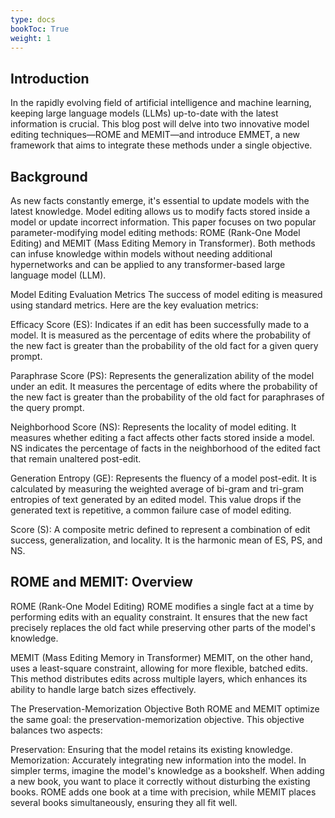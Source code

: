 ```yaml
---
type: docs
bookToc: True
weight: 1
---
```


## Introduction
In the rapidly evolving field of artificial intelligence and machine learning, keeping large language models (LLMs) up-to-date with the latest information is crucial. This blog post will delve into two innovative model editing techniques—ROME and MEMIT—and introduce EMMET, a new framework that aims to integrate these methods under a single objective.



## Background
As new facts constantly emerge, it's essential to update models with the latest knowledge. Model editing allows us to modify facts stored inside a model or update incorrect information. This paper focuses on two popular parameter-modifying model editing methods: ROME (Rank-One Model Editing) and MEMIT (Mass Editing Memory in Transformer). Both methods can infuse knowledge within models without needing additional hypernetworks and can be applied to any transformer-based large language model (LLM).


Model Editing Evaluation Metrics
The success of model editing is measured using standard metrics. Here are the key evaluation metrics:

Efficacy Score (ES): Indicates if an edit has been successfully made to a model. It is measured as the percentage of edits where the probability of the new fact is greater than the probability of the old fact for a given query prompt.

Paraphrase Score (PS): Represents the generalization ability of the model under an edit. It measures the percentage of edits where the probability of the new fact is greater than the probability of the old fact for paraphrases of the query prompt.

Neighborhood Score (NS): Represents the locality of model editing. It measures whether editing a fact affects other facts stored inside a model. NS indicates the percentage of facts in the neighborhood of the edited fact that remain unaltered post-edit.

Generation Entropy (GE): Represents the fluency of a model post-edit. It is calculated by measuring the weighted average of bi-gram and tri-gram entropies of text generated by an edited model. This value drops if the generated text is repetitive, a common failure case of model editing.

Score (S): A composite metric defined to represent a combination of edit success, generalization, and locality. It is the harmonic mean of ES, PS, and NS.






## ROME and MEMIT: Overview
ROME (Rank-One Model Editing)
ROME modifies a single fact at a time by performing edits with an equality constraint. It ensures that the new fact precisely replaces the old fact while preserving other parts of the model's knowledge.

MEMIT (Mass Editing Memory in Transformer)
MEMIT, on the other hand, uses a least-square constraint, allowing for more flexible, batched edits. This method distributes edits across multiple layers, which enhances its ability to handle large batch sizes effectively.

The Preservation-Memorization Objective
Both ROME and MEMIT optimize the same goal: the preservation-memorization objective. This objective balances two aspects:

Preservation: Ensuring that the model retains its existing knowledge.
Memorization: Accurately integrating new information into the model.
In simpler terms, imagine the model's knowledge as a bookshelf. When adding a new book, you want to place it correctly without disturbing the existing books. ROME adds one book at a time with precision, while MEMIT places several books simultaneously, ensuring they all fit well.

